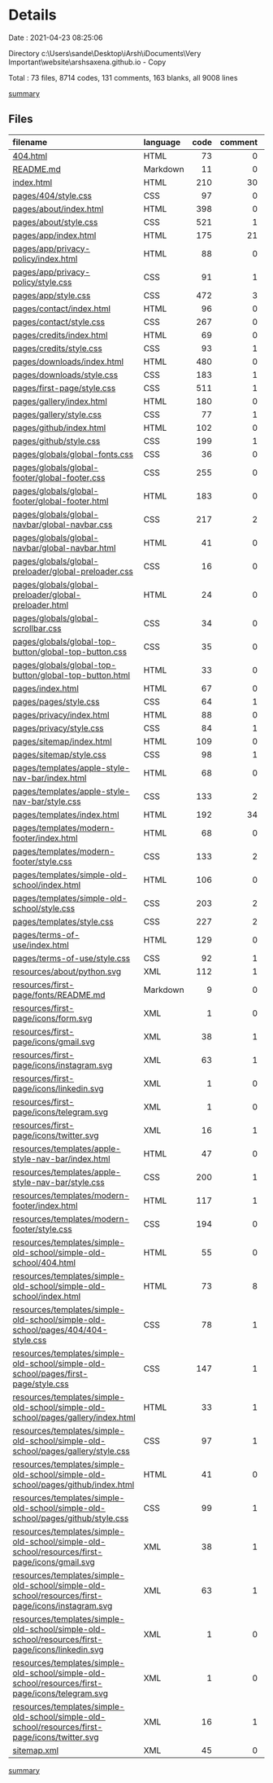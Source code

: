 # Details

Date : 2021-04-23 08:25:06

Directory c:\Users\sande\Desktop\iArsh\iDocuments\Very Important\website\arshsaxena.github.io - Copy

Total : 73 files,  8714 codes, 131 comments, 163 blanks, all 9008 lines

[summary](results.md)

## Files
| filename | language | code | comment | blank | total |
| :--- | :--- | ---: | ---: | ---: | ---: |
| [404.html](/404.html) | HTML | 73 | 0 | 3 | 76 |
| [README.md](/README.md) | Markdown | 11 | 0 | 1 | 12 |
| [index.html](/index.html) | HTML | 210 | 30 | 6 | 246 |
| [pages/404/style.css](/pages/404/style.css) | CSS | 97 | 0 | 1 | 98 |
| [pages/about/index.html](/pages/about/index.html) | HTML | 398 | 0 | 4 | 402 |
| [pages/about/style.css](/pages/about/style.css) | CSS | 521 | 1 | 1 | 523 |
| [pages/app/index.html](/pages/app/index.html) | HTML | 175 | 21 | 3 | 199 |
| [pages/app/privacy-policy/index.html](/pages/app/privacy-policy/index.html) | HTML | 88 | 0 | 3 | 91 |
| [pages/app/privacy-policy/style.css](/pages/app/privacy-policy/style.css) | CSS | 91 | 1 | 1 | 93 |
| [pages/app/style.css](/pages/app/style.css) | CSS | 472 | 3 | 1 | 476 |
| [pages/contact/index.html](/pages/contact/index.html) | HTML | 96 | 0 | 4 | 100 |
| [pages/contact/style.css](/pages/contact/style.css) | CSS | 267 | 0 | 1 | 268 |
| [pages/credits/index.html](/pages/credits/index.html) | HTML | 69 | 0 | 3 | 72 |
| [pages/credits/style.css](/pages/credits/style.css) | CSS | 93 | 1 | 1 | 95 |
| [pages/downloads/index.html](/pages/downloads/index.html) | HTML | 480 | 0 | 4 | 484 |
| [pages/downloads/style.css](/pages/downloads/style.css) | CSS | 183 | 1 | 1 | 185 |
| [pages/first-page/style.css](/pages/first-page/style.css) | CSS | 511 | 1 | 1 | 513 |
| [pages/gallery/index.html](/pages/gallery/index.html) | HTML | 180 | 0 | 4 | 184 |
| [pages/gallery/style.css](/pages/gallery/style.css) | CSS | 77 | 1 | 1 | 79 |
| [pages/github/index.html](/pages/github/index.html) | HTML | 102 | 0 | 4 | 106 |
| [pages/github/style.css](/pages/github/style.css) | CSS | 199 | 1 | 2 | 202 |
| [pages/globals/global-fonts.css](/pages/globals/global-fonts.css) | CSS | 36 | 0 | 1 | 37 |
| [pages/globals/global-footer/global-footer.css](/pages/globals/global-footer/global-footer.css) | CSS | 255 | 0 | 1 | 256 |
| [pages/globals/global-footer/global-footer.html](/pages/globals/global-footer/global-footer.html) | HTML | 183 | 0 | 10 | 193 |
| [pages/globals/global-navbar/global-navbar.css](/pages/globals/global-navbar/global-navbar.css) | CSS | 217 | 2 | 4 | 223 |
| [pages/globals/global-navbar/global-navbar.html](/pages/globals/global-navbar/global-navbar.html) | HTML | 41 | 0 | 3 | 44 |
| [pages/globals/global-preloader/global-preloader.css](/pages/globals/global-preloader/global-preloader.css) | CSS | 16 | 0 | 0 | 16 |
| [pages/globals/global-preloader/global-preloader.html](/pages/globals/global-preloader/global-preloader.html) | HTML | 24 | 0 | 2 | 26 |
| [pages/globals/global-scrollbar.css](/pages/globals/global-scrollbar.css) | CSS | 34 | 0 | 1 | 35 |
| [pages/globals/global-top-button/global-top-button.css](/pages/globals/global-top-button/global-top-button.css) | CSS | 35 | 0 | 1 | 36 |
| [pages/globals/global-top-button/global-top-button.html](/pages/globals/global-top-button/global-top-button.html) | HTML | 33 | 0 | 4 | 37 |
| [pages/index.html](/pages/index.html) | HTML | 67 | 0 | 3 | 70 |
| [pages/pages/style.css](/pages/pages/style.css) | CSS | 64 | 1 | 1 | 66 |
| [pages/privacy/index.html](/pages/privacy/index.html) | HTML | 88 | 0 | 3 | 91 |
| [pages/privacy/style.css](/pages/privacy/style.css) | CSS | 84 | 1 | 1 | 86 |
| [pages/sitemap/index.html](/pages/sitemap/index.html) | HTML | 109 | 0 | 3 | 112 |
| [pages/sitemap/style.css](/pages/sitemap/style.css) | CSS | 98 | 1 | 1 | 100 |
| [pages/templates/apple-style-nav-bar/index.html](/pages/templates/apple-style-nav-bar/index.html) | HTML | 68 | 0 | 5 | 73 |
| [pages/templates/apple-style-nav-bar/style.css](/pages/templates/apple-style-nav-bar/style.css) | CSS | 133 | 2 | 1 | 136 |
| [pages/templates/index.html](/pages/templates/index.html) | HTML | 192 | 34 | 8 | 234 |
| [pages/templates/modern-footer/index.html](/pages/templates/modern-footer/index.html) | HTML | 68 | 0 | 5 | 73 |
| [pages/templates/modern-footer/style.css](/pages/templates/modern-footer/style.css) | CSS | 133 | 2 | 1 | 136 |
| [pages/templates/simple-old-school/index.html](/pages/templates/simple-old-school/index.html) | HTML | 106 | 0 | 9 | 115 |
| [pages/templates/simple-old-school/style.css](/pages/templates/simple-old-school/style.css) | CSS | 203 | 2 | 0 | 205 |
| [pages/templates/style.css](/pages/templates/style.css) | CSS | 227 | 2 | 1 | 230 |
| [pages/terms-of-use/index.html](/pages/terms-of-use/index.html) | HTML | 129 | 0 | 3 | 132 |
| [pages/terms-of-use/style.css](/pages/terms-of-use/style.css) | CSS | 92 | 1 | 2 | 95 |
| [resources/about/python.svg](/resources/about/python.svg) | XML | 112 | 1 | 1 | 114 |
| [resources/first-page/fonts/README.md](/resources/first-page/fonts/README.md) | Markdown | 9 | 0 | 8 | 17 |
| [resources/first-page/icons/form.svg](/resources/first-page/icons/form.svg) | XML | 1 | 0 | 0 | 1 |
| [resources/first-page/icons/gmail.svg](/resources/first-page/icons/gmail.svg) | XML | 38 | 1 | 1 | 40 |
| [resources/first-page/icons/instagram.svg](/resources/first-page/icons/instagram.svg) | XML | 63 | 1 | 4 | 68 |
| [resources/first-page/icons/linkedin.svg](/resources/first-page/icons/linkedin.svg) | XML | 1 | 0 | 0 | 1 |
| [resources/first-page/icons/telegram.svg](/resources/first-page/icons/telegram.svg) | XML | 1 | 0 | 0 | 1 |
| [resources/first-page/icons/twitter.svg](/resources/first-page/icons/twitter.svg) | XML | 16 | 1 | 0 | 17 |
| [resources/templates/apple-style-nav-bar/index.html](/resources/templates/apple-style-nav-bar/index.html) | HTML | 47 | 0 | 3 | 50 |
| [resources/templates/apple-style-nav-bar/style.css](/resources/templates/apple-style-nav-bar/style.css) | CSS | 200 | 1 | 4 | 205 |
| [resources/templates/modern-footer/index.html](/resources/templates/modern-footer/index.html) | HTML | 117 | 1 | 7 | 125 |
| [resources/templates/modern-footer/style.css](/resources/templates/modern-footer/style.css) | CSS | 194 | 0 | 1 | 195 |
| [resources/templates/simple-old-school/simple-old-school/404.html](/resources/templates/simple-old-school/simple-old-school/404.html) | HTML | 55 | 0 | 0 | 55 |
| [resources/templates/simple-old-school/simple-old-school/index.html](/resources/templates/simple-old-school/simple-old-school/index.html) | HTML | 73 | 8 | 0 | 81 |
| [resources/templates/simple-old-school/simple-old-school/pages/404/404-style.css](/resources/templates/simple-old-school/simple-old-school/pages/404/404-style.css) | CSS | 78 | 1 | 1 | 80 |
| [resources/templates/simple-old-school/simple-old-school/pages/first-page/style.css](/resources/templates/simple-old-school/simple-old-school/pages/first-page/style.css) | CSS | 147 | 1 | 1 | 149 |
| [resources/templates/simple-old-school/simple-old-school/pages/gallery/index.html](/resources/templates/simple-old-school/simple-old-school/pages/gallery/index.html) | HTML | 33 | 1 | 0 | 34 |
| [resources/templates/simple-old-school/simple-old-school/pages/gallery/style.css](/resources/templates/simple-old-school/simple-old-school/pages/gallery/style.css) | CSS | 97 | 1 | 1 | 99 |
| [resources/templates/simple-old-school/simple-old-school/pages/github/index.html](/resources/templates/simple-old-school/simple-old-school/pages/github/index.html) | HTML | 41 | 0 | 1 | 42 |
| [resources/templates/simple-old-school/simple-old-school/pages/github/style.css](/resources/templates/simple-old-school/simple-old-school/pages/github/style.css) | CSS | 99 | 1 | 1 | 101 |
| [resources/templates/simple-old-school/simple-old-school/resources/first-page/icons/gmail.svg](/resources/templates/simple-old-school/simple-old-school/resources/first-page/icons/gmail.svg) | XML | 38 | 1 | 1 | 40 |
| [resources/templates/simple-old-school/simple-old-school/resources/first-page/icons/instagram.svg](/resources/templates/simple-old-school/simple-old-school/resources/first-page/icons/instagram.svg) | XML | 63 | 1 | 4 | 68 |
| [resources/templates/simple-old-school/simple-old-school/resources/first-page/icons/linkedin.svg](/resources/templates/simple-old-school/simple-old-school/resources/first-page/icons/linkedin.svg) | XML | 1 | 0 | 0 | 1 |
| [resources/templates/simple-old-school/simple-old-school/resources/first-page/icons/telegram.svg](/resources/templates/simple-old-school/simple-old-school/resources/first-page/icons/telegram.svg) | XML | 1 | 0 | 0 | 1 |
| [resources/templates/simple-old-school/simple-old-school/resources/first-page/icons/twitter.svg](/resources/templates/simple-old-school/simple-old-school/resources/first-page/icons/twitter.svg) | XML | 16 | 1 | 0 | 17 |
| [sitemap.xml](/sitemap.xml) | XML | 45 | 0 | 0 | 45 |

[summary](results.md)
